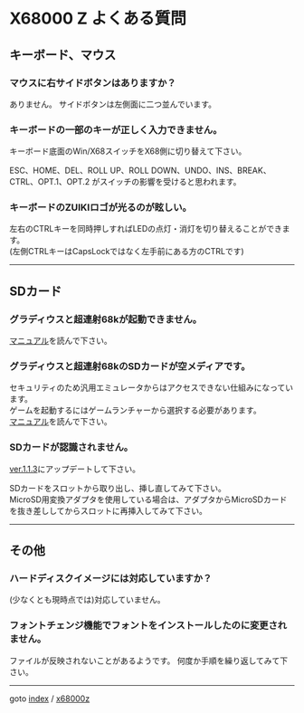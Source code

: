 # X68000 Z よくある質問

## キーボード、マウス

### マウスに右サイドボタンはありますか？

ありません。
サイドボタンは左側面に二つ並んでいます。

### キーボードの一部のキーが正しく入力できません。

キーボード底面のWin/X68スイッチをX68側に切り替えて下さい。  

ESC、HOME、DEL、ROLL UP、ROLL DOWN、UNDO、INS、BREAK、CTRL、OPT.1、OPT.2
がスイッチの影響を受けると思われます。

### キーボードのZUIKIロゴが光るのが眩しい。

左右のCTRLキーを同時押しすればLEDの点灯・消灯を切り替えることができます。  
(左側CTRLキーはCapsLockではなく左手前にある方のCTRLです)

----
## SDカード

### グラディウスと超連射68kが起動できません。

[マニュアル](https://www.zuiki.co.jp/x68000z/#support)を読んで下さい。

### グラディウスと超連射68kのSDカードが空メディアです。

セキュリティのため汎用エミュレータからはアクセスできない仕組みになっています。  
ゲームを起動するにはゲームランチャーから選択する必要があります。  
[マニュアル](https://www.zuiki.co.jp/x68000z/#support)を読んで下さい。

### SDカードが認識されません。

[ver.1.1.3](https://www.zuiki.co.jp/x68000z/forum/)にアップデートして下さい。

SDカードをスロットから取り出し、挿し直してみて下さい。  
MicroSD用変換アダプタを使用している場合は、アダプタからMicroSDカードを抜き差ししてからスロットに再挿入してみて下さい。


----
## その他

### ハードディスクイメージには対応していますか？

(少なくとも現時点では)対応していません。

### フォントチェンジ機能でフォントをインストールしたのに変更されません。

ファイルが反映されないことがあるようです。
何度か手順を繰り返してみて下さい。


----
goto [index](../README.md) / [x68000z](./README.md)

